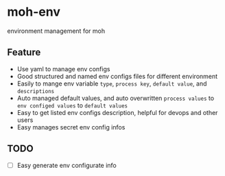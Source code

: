 # moh-env
environment management for moh

## Feature

* Use yaml to manage env configs
* Good structured and named env configs files for different environment
* Easily to mange env variable `type`, `process key`, `default value`, and `descriptions`
* Auto managed default values, and auto overwritten `process values` to `env configed values` to `default values`
* Easy to get listed env configs description, helpful for devops and other users
* Easy manages secret env config infos

## TODO
- [ ] Easy generate env configurate info

